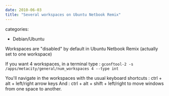 ```yaml
---
date: 2010-06-03
title: "Several workspaces on Ubuntu Netbook Remix"
---
```








categories:
- Debian/Ubuntu


Workspaces are "disabled" by default in Ubuntu Netbook Remix (actually set to one workspace)

If you want 4 workspaces, in a terminal type :
`gconftool-2 -s /apps/metacity/general/num_workspaces 4 --type int`

You'll navigate in the workspaces with the usual keyboard shortcuts : ctrl + alt + left/right arrow keys
And : ctrl + alt + shift + left/right to move windows from one space to another.
